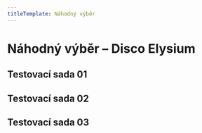```yaml
---
titleTemplate: Náhodný výběr
---
```

<script setup>
import CompareData from "@/components/CompareData.vue"
import units_01 from "@/data/disco-01.json";
import units_02 from "@/data/disco-02.json";
import units_03 from "@/data/disco-03.json";
</script>

# Náhodný výběr &ndash; Disco Elysium

## Testovací sada 01

<CompareData :data="units_01"></CompareData>

## Testovací sada 02

<CompareData :data="units_02"></CompareData>

## Testovací sada 03

<CompareData :data="units_03"></CompareData>
